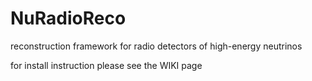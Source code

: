 # NuRadioReco
reconstruction framework for radio detectors of high-energy neutrinos

for install instruction please see the WIKI page
